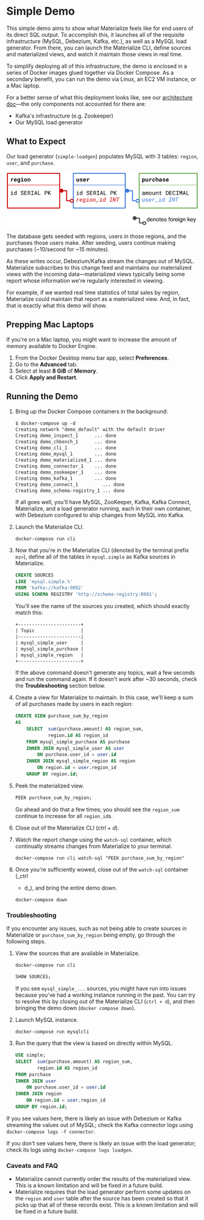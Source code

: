 # Simple Demo

This simple demo aims to show what Materialize feels like for end users of its
direct SQL output. To accomplish this, it launches all of the requisite
infrastructure (MySQL, Debezium, Kafka, etc.), as well as a MySQL load
generator. From there, you can launch the Materialize CLI, define sources and
materialized views, and watch it maintain those views in real time.

To simplify deploying all of this infrastructure, the demo is enclosed in a
series of Docker images glued together via Docker Compose. As a secondary
benefit, you can run the demo via Linux, an EC2 VM instance, or a Mac laptop.

For a better sense of what this deployment looks like, see our [architecture
doc](../../doc/architecture.md)––the only components not accounted for there
are:

- Kafka's infrastructure (e.g. Zookeeper)
- Our MySQL load generator

## What to Expect

Our load generator (`simple-loadgen`) populates MySQL with 3 tables: `region`,
`user`, and `purchase`.

![simple demo schema](schema.png)

The database gets seeded with regions, users in those regions, and the purchases
those users make. After seeding, users continue making purchases (~10/second for
~15 minutes).

As these writes occur, Debezium/Kafka stream the changes out of MySQL.
Materialize subscribes to this change feed and maintains our materialized views
with the incoming data––materialized views typically being some report whose
information we're regularly interested in viewing.

For example, if we wanted real time statistics of total sales by region,
Materialize could maintain that report as a materialized view. And, in fact,
that is exactly what this demo will show.

## Prepping Mac Laptops

If you're on a Mac laptop, you might want to increase the amount of memory
available to Docker Engine.

1. From the Docker Desktop menu bar app, select **Preferences**.
1. Go to the **Advanced** tab.
1. Select at least **8 GiB** of **Memory**.
1. Click **Apply and Restart**.

## Running the Demo

1. Bring up the Docker Compose containers in the background:

    ```shell session
    $ docker-compose up -d
    Creating network "demo_default" with the default driver
    Creating demo_inspect_1      ... done
    Creating demo_chbench_1      ... done
    Creating demo_cli_1          ... done
    Creating demo_mysql_1        ... done
    Creating demo_materialized_1 ... done
    Creating demo_connector_1    ... done
    Creating demo_zookeeper_1    ... done
    Creating demo_kafka_1        ... done
    Creating demo_connect_1         ... done
    Creating demo_schema-registry_1 ... done
    ```

    If all goes well, you'll have MySQL, ZooKeeper, Kafka, Kafka Connect,
    Materialize, and a load generator running, each in their own container, with
    Debezium configured to ship changes from MySQL into Kafka.

1. Launch the Materialize CLI.

    ```shell session
    docker-compose run cli
    ```

1. Now that you're in the Materialize CLI (denoted by the terminal prefix
   `mz>`), define all of the tables in `mysql.simple` as Kafka sources in
   Materialize.

    ```sql
    CREATE SOURCES
    LIKE 'mysql.simple.%'
    FROM 'kafka://kafka:9092'
    USING SCHEMA REGISTRY 'http://schema-registry:8081';
    ```

    You'll see the name of the sources you created, which should exactly match
    this:

    ```
    +-----------------------+
    | Topic                 |
    |-----------------------|
    | mysql_simple_user     |
    | mysql_simple_purchase |
    | mysql_simple_region   |
    +-----------------------+
    ```

    If the above command doesn't generate any topics, wait a few seconds and run
    the command again. If it doesn't work after ~30 seconds, check the
    **Troubleshooting** section below.

1. Create a view for Materialize to maintain. In this case, we'll keep a sum of
   all purchases made by users in each region:

    ```sql
    CREATE VIEW purchase_sum_by_region
    AS
        SELECT  sum(purchase.amount) AS region_sum,
                region.id AS region_id
        FROM mysql_simple_purchase AS purchase
        INNER JOIN mysql_simple_user AS user
            ON purchase.user_id = user.id
        INNER JOIN mysql_simple_region AS region
            ON region.id = user.region_id
        GROUP BY region.id;
    ```

1. Peek the materialized view.

    ```sql
    PEEK purchase_sum_by_region;
    ```

    Go ahead and do that a few times; you should see the `region_sum` continue
    to increase for all `region_id`s.

1. Close out of the Materialize CLI (_ctrl + d_).

1. Watch the report change using the `watch-sql` container, which continually
   streams changes from Materialize to your terminal.

    ```shell
    docker-compose run cli watch-sql "PEEK purchase_sum_by_region"
    ```

1. Once you're sufficiently wowed, close out of the `watch-sql` container (_ctrl
   + d_), and bring the entire demo down.

    ```shell
    docker-compose down
    ```

### Troubleshooting

If you encounter any issues, such as not being able to create sources in
Materialize or `purchase_sum_by_region` being empty, go through the following
steps.

1. View the sources that are available in Materialize.

    ```shell
    docker-compose run cli
    ```
    ```sql
    SHOW SOURCES;
    ```

    If you see `mysql_simple_...` sources, you might have run into issues
    because you've had a working instance running in the past. You can try to
    resolve this by closing out of the Materialize CLI (`ctrl + d`), and then
    bringing the demo down (`docker compose down`).

1. Launch MySQL instance.

    ```shell
    docker-compose run mysqlcli
    ```

1. Run the query that the view is based on directly within MySQL.

    ```sql
    USE simple;
    SELECT  sum(purchase.amount) AS region_sum,
            region.id AS region_id
    FROM purchase
    INNER JOIN user
        ON purchase.user_id = user.id
    INNER JOIN region
        ON region.id = user.region_id
    GROUP BY region.id;
    ```

If you see values here, there is likely an issue with Debezium or Kafka
streaming the values out of MySQL; check the Kafka connector logs using
`docker-compose logs -f connector`.

If you don't see values here, there is likely an issue with the load generator;
check its logs using `docker-compose logs loadgen`.

### Caveats and FAQ

- Materialize cannot currently order the results of the materialized view. This
  is a known limitation and will be fixed in a future build.
- Materialize requires that the load generator perform some updates on the
  `region` and `user` table after the source has been created so that it picks
  up that all of these records exist. This is a known limitation and will be
  fixed in a future build.
